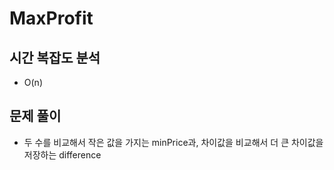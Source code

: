 ##
# MaxProfit

## 시간 복잡도 분석
  - O(n)
  
## 문제 풀이
  - 두 수를 비교해서 작은 값을 가지는 minPrice과, 차이값을 비교해서 더 큰 차이값을 저장하는 difference </br>
